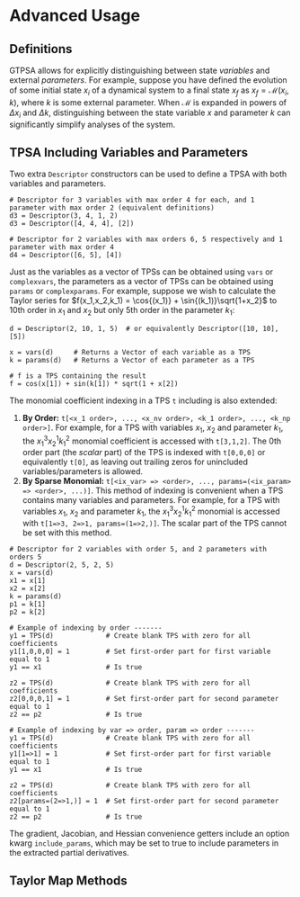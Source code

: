 # Advanced Usage
## Definitions
GTPSA allows for explicitly distinguishing between state *variables* and external *parameters*. For example, suppose you have defined the evolution of some initial state $x_i$ of a dynamical system to a final state $x_f$ as $x_f = \mathcal{M}(x_i,k)$, where $k$ is some external parameter. When $\mathcal{M}$ is expanded in powers of $\Delta x_i$ and $\Delta k$, distinguishing between the state variable $x$ and parameter $k$ can significantly simplify analyses of the system. 

## TPSA Including Variables and Parameters
Two extra `Descriptor` constructors can be used to define a TPSA with both variables and parameters.

```
# Descriptor for 3 variables with max order 4 for each, and 1 parameter with max order 2 (equivalent definitions)
d3 = Descriptor(3, 4, 1, 2)     
d3 = Descriptor([4, 4, 4], [2]) 

# Descriptor for 2 variables with max orders 6, 5 respectively and 1 parameter with max order 4
d4 = Descriptor([6, 5], [4])
```

Just as the variables as a vector of TPSs can be obtained using `vars` or `complexvars`, the parameters as a vector of TPSs can be obtained using `params` or `complexparams`. For example, suppose we wish to calculate the Taylor series for $f(x_1,x_2,k_1) = \cos{(x_1)} + \sin{(k_1)}\sqrt{1+x_2}$ to 10th order in $x_1$ and $x_2$ but only 5th order in the parameter $k_1$:

```
d = Descriptor(2, 10, 1, 5)  # or equivalently Descriptor([10, 10], [5])

x = vars(d)     # Returns a Vector of each variable as a TPS
k = params(d)   # Returns a Vector of each parameter as a TPS

# f is a TPS containing the result
f = cos(x[1]) + sin(k[1]) * sqrt(1 + x[2])
```

The monomial coefficient indexing in a TPS `t` including is also extended:

1. **By Order:** `t[<x_1 order>, ..., <x_nv order>, <k_1 order>, ..., <k_np order>]`. For example, for a TPS with variables $x_1$, $x_2$ and parameter $k_1$, the $x_1^3x_2^1k_1^2$ monomial coefficient is accessed with `t[3,1,2]`. The 0th order part (the *scalar* part) of the TPS is indexed with `t[0,0,0]` or equivalently `t[0]`, as leaving out trailing zeros for unincluded variables/parameters is allowed.
2. **By Sparse Monomial:** `t[<ix_var> => <order>, ..., params=(<ix_param> => <order>, ...)]`. This method of indexing is convenient when a TPS contains many variables and parameters. For example, for a TPS with variables $x_1$, $x_2$ and parameter $k_1$, the $x_1^3x_2^1k_1^2$ monomial is accessed with `t[1=>3, 2=>1, params=(1=>2,)]`. The scalar part of the TPS cannot be set with this method.

```
# Descriptor for 2 variables with order 5, and 2 parameters with orders 5
d = Descriptor(2, 5, 2, 5)
x = vars(d)
x1 = x[1]
x2 = x[2]
k = params(d)
p1 = k[1]
p2 = k[2]

# Example of indexing by order -------
y1 = TPS(d)             # Create blank TPS with zero for all coefficients
y1[1,0,0,0] = 1         # Set first-order part for first variable equal to 1
y1 == x1                # Is true

z2 = TPS(d)             # Create blank TPS with zero for all coefficients
z2[0,0,0,1] = 1         # Set first-order part for second parameter equal to 1
z2 == p2                # Is true

# Example of indexing by var => order, param => order -------
y1 = TPS(d)             # Create blank TPS with zero for all coefficients
y1[1=>1] = 1            # Set first-order part for first variable equal to 1
y1 == x1                # Is true

z2 = TPS(d)             # Create blank TPS with zero for all coefficients
z2[params=(2=>1,)] = 1  # Set first-order part for second parameter equal to 1
z2 == p2                # Is true
```

The gradient, Jacobian, and Hessian convenience getters include an option kwarg `include_params`, which may be set to true to include parameters in the extracted partial derivatives.

## Taylor Map Methods

